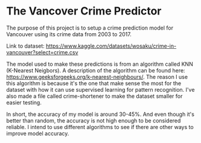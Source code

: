 # The Vancover Crime Predictor

The purpose of this project is to setup a crime prediction model for Vancouver using its crime data from 2003 to 2017.

Link to dataset: https://www.kaggle.com/datasets/wosaku/crime-in-vancouver?select=crime.csv

The model used to make these predictions is from an algorithm called KNN (K-Nearest Neigbors). A description of the algorithm can be found here: https://www.geeksforgeeks.org/k-nearest-neighbours/. The reason I use this algorithm is because it's the one that make sense the most for the dataset with how it can use supervised learning for pattern recognition.
I've also made a file called crime-shortener to make the dataset smaller for easier testing.

In short, the accuracy of my model is around 30-45%. And even though it's better than random, the accuracy is not high enough to be considered reliable. I intend to use different algorithms to see if there are other ways to improve model accuracy. 

